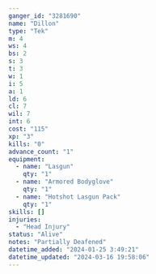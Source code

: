 ```yaml
---
ganger_id: "3281690"
name: "Dillon"
type: "Tek"
m: 4
ws: 4
bs: 2
s: 3
t: 3
w: 1
i: 5
a: 1
ld: 6
cl: 7
wil: 7
int: 6
cost: "115"
xp: "3"
kills: "0"
advance_count: "1"
equipment: 
  - name: "Lasgun"
    qty: "1"
  - name: "Armored Bodyglove"
    qty: "1"
  - name: "Hotshot Lasgun Pack"
    qty: "1"
skills: []
injuries: 
  - "Head Injury"
status: "Alive"
notes: "Partially Deafened"
datetime_added: "2024-01-25 3:49:21"
datetime_updated: "2024-03-16 19:58:06"
---
```

